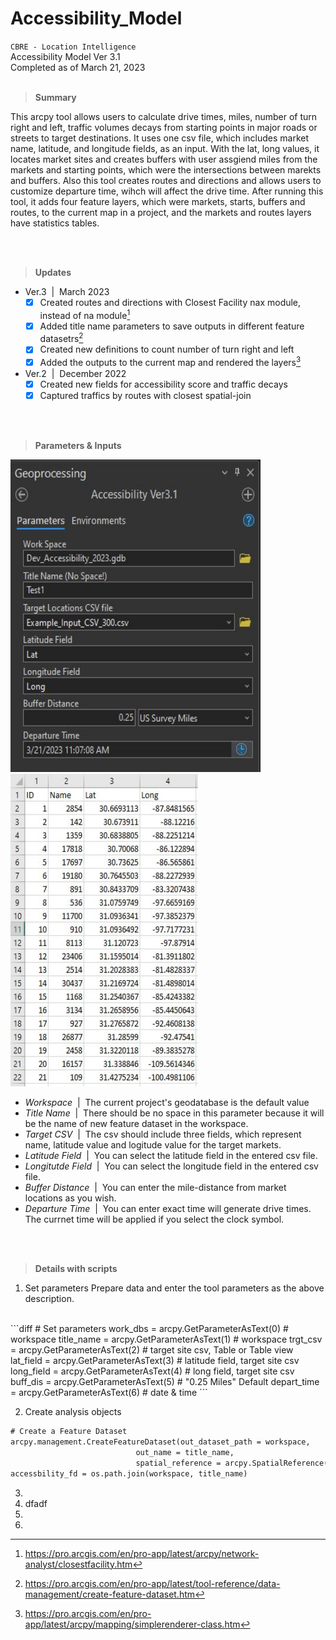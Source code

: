 # Accessibility_Model

`CBRE - Location Intelligence`
<br />Accessibility Model Ver 3.1
<br />Completed as of March 21, 2023
<br><br>

> **Summary** <br>
 
This arcpy tool allows users to calculate drive times, miles, number of turn right and left, traffic volumes
decays from starting points in major roads or streets to target destinations. It uses one csv file, which includes 
market name, latitude, and longitude fields, as an input. With the lat, long values, it locates market sites and 
creates buffers with user assgiend miles from the markets and starting points, which were the intersections between 
marekts and buffers. Also this tool creates routes and directions and allows users to customize departure time, 
wihch will affect the drive time. After running this tool, it adds four feature layers, which were markets, starts,
buffers and routes, to the current map in a project, and the markets and routes layers have statistics tables.

<br><br>

> **Updates** <br>

* Ver.3 &nbsp;|&nbsp; March 2023 <br>
   - [x] Created routes and directions with Closest Facility nax module, instead of na module[^1]
   - [x] Added title name parameters to save outputs in different feature datasetrs[^2]
   - [X] Created new definitions to count number of turn right and left
   - [X] Added the outputs to the current map and rendered the layers[^3]

* Ver.2 &nbsp;|&nbsp; December 2022 <br>
   - [X] Created new fields for accessibility score and traffic decays
   - [X] Captured traffics by routes with closest spatial-join

<br><br>


> **Parameters & Inputs** <br>

<img src="https://github.com/jeonghonkim/Accessibility_Model/blob/main/access_parameters.JPG" width="400" height="500"> &nbsp; &nbsp; <img src="https://github.com/jeonghonkim/Accessibility_Model/blob/main/access_examplecsv.JPG" width="300" height="500"> <br>

* *Workspace* &nbsp;|&nbsp; The current project's geodatabase is the default value
* *Title Name* &nbsp;|&nbsp; There should be no space in this parameter because it will be the name of new feature dataset in the workspace. 
* *Target CSV* &nbsp;|&nbsp; The csv should include three fields, which represent name, latitude value and logitude value for the target markets.
* *Latitude Field* &nbsp;|&nbsp; You can select the latitude field in the entered csv file. 
* *Longitutde Field* &nbsp;|&nbsp; You can select the longitude field in the entered csv file.
* *Buffer Distance* &nbsp;|&nbsp; You can enter the mile-distance from market locations as you wish.
* *Departure Time* &nbsp;|&nbsp; You can enter exact time will generate drive times. The currnet time will be applied if you select the clock symbol.

<br><br>

> **Details with scripts** <br>

1. Set parameters
Prepare data and enter the tool parameters as the above description.
<br>
```diff
# Set parameters
work_dbs = arcpy.GetParameterAsText(0) # workspace
title_name = arcpy.GetParameterAsText(1) # workspace
trgt_csv = arcpy.GetParameterAsText(2) # target site csv, Table or Table view
lat_field = arcpy.GetParameterAsText(3) # latitude field, target site csv
long_field = arcpy.GetParameterAsText(4) # long field, target site csv
buff_dis = arcpy.GetParameterAsText(5) # "0.25 Miles" Default
depart_time = arcpy.GetParameterAsText(6) # date & time
```
<br>

2. Create analysis objects

```diff
# Create a Feature Dataset
arcpy.management.CreateFeatureDataset(out_dataset_path = workspace, 
                            out_name = title_name,
                            spatial_reference = arcpy.SpatialReference("WGS 1984"))
accessbility_fd = os.path.join(workspace, title_name)
```
3. 
4. dfadf
5. 
6. 

[^1]: https://pro.arcgis.com/en/pro-app/latest/arcpy/network-analyst/closestfacility.htm
[^2]: https://pro.arcgis.com/en/pro-app/latest/tool-reference/data-management/create-feature-dataset.htm
[^3]: https://pro.arcgis.com/en/pro-app/latest/arcpy/mapping/simplerenderer-class.htm
